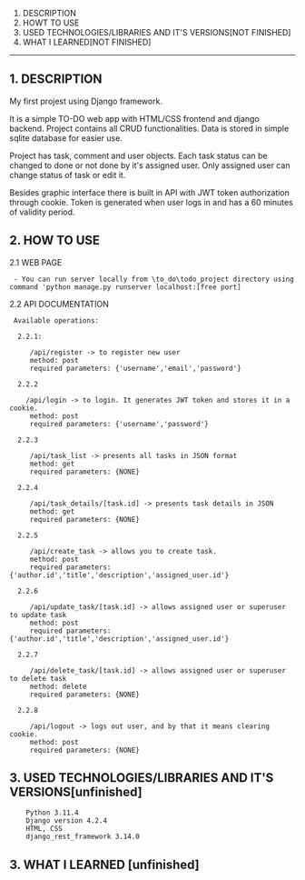 1. DESCRIPTION
2. HOWT TO USE
3. USED TECHNOLOGIES/LIBRARIES AND IT'S VERSIONS[NOT FINISHED]
4. WHAT I LEARNED[NOT FINISHED]
________________________________________

## 1. DESCRIPTION
  My first projest using Django framework.
  
  It is a simple TO-DO web app with HTML/CSS frontend and django backend. 
  Project contains all CRUD functionalities. Data is stored in simple sqlite database for easier use.
  
  Project has task, comment and user objects. Each task status can be changed to done or not done by it's assigned user.
  Only assigned user can change status of task or edit it.
  
  Besides graphic interface there is built in API with JWT token authorization through cookie. Token is generated when user logs in and has a 60 minutes of validity period.

## 2. HOW TO USE
   
   2.1 WEB PAGE
   
     - You can run server locally from \to_do\todo_project directory using command 'python manage.py runserver localhost:[free port]
       
   2.2 API DOCUMENTATION
   
     Available operations:

      2.2.1:
   
         /api/register -> to register new user
         method: post
         required parameters: {'username','email','password'}
       
      2.2.2

        /api/login -> to login. It generates JWT token and stores it in a cookie.
         method: post
         required parameters: {'username','password'}
   
      2.2.3

         /api/task_list -> presents all tasks in JSON format
         method: get
         required parameters: {NONE}
   
      2.2.4

         /api/task_details/[task.id] -> presents task details in JSON
         method: get
         required parameters: {NONE}
   
      2.2.5

         /api/create_task -> allows you to create task.
         method: post
         required parameters: {'author.id','title','description','assigned_user.id'}
   
      2.2.6

         /api/update_task/[task.id] -> allows assigned user or superuser to update task
         method: post
         required parameters: {'author.id','title','description','assigned_user.id'}
   
      2.2.7

         /api/delete_task/[task.id] -> allows assigned user or superuser to delete task
         method: delete
         required parameters: {NONE}
   
      2.2.8

         /api/logout -> logs out user, and by that it means clearing cookie.
         method: post
         required parameters: {NONE}

  ## 3. USED TECHNOLOGIES/LIBRARIES AND IT'S VERSIONS[unfinished]


        Python 3.11.4
        Django version 4.2.4
        HTML, CSS
        django_rest_framework 3.14.0
      
  ## 3. WHAT I LEARNED [unfinished]
         
  
    
     
  
